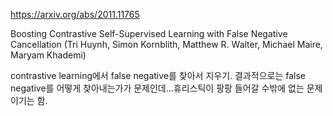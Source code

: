 https://arxiv.org/abs/2011.11765

Boosting Contrastive Self-Supervised Learning with False Negative
  Cancellation (Tri Huynh, Simon Kornblith, Matthew R. Walter, Michael Maire, Maryam Khademi)

contrastive learning에서 false negative를 찾아서 지우기. 결과적으로는 false negative를 어떻게 찾아내는가가 문제인데...휴리스틱이 팡팡 들어갈 수밖에 없는 문제이기는 함.